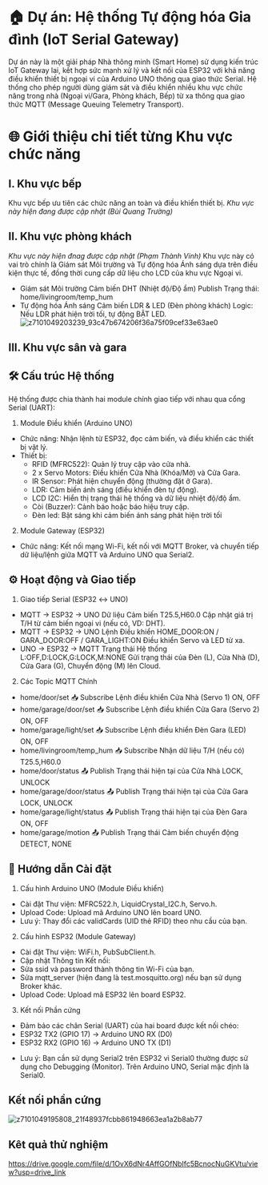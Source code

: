 # **🏠 Dự án: Hệ thống Tự động hóa Gia đình (IoT Serial Gateway)**
Dự án này là một giải pháp Nhà thông minh (Smart Home) sử dụng kiến trúc IoT Gateway lai, kết hợp sức mạnh xử lý và kết nối của ESP32 với khả năng điều khiển thiết bị ngoại vi của Arduino UNO thông qua giao thức Serial. Hệ thống cho phép người dùng giám sát và điều khiển nhiều khu vực chức năng trong nhà (Ngoại vi/Gara, Phòng khách, Bếp) từ xa thông qua giao thức MQTT (Message Queuing Telemetry Transport).

# **🌐 Giới thiệu chi tiết từng Khu vực chức năng**
## **I. Khu vực bếp**
Khu vực bếp ưu tiên các chức năng an toàn và điều khiển thiết bị.
_Khu vực này hiện đang được cập nhật (Bùi Quang Trường)_

## **II. Khu vực phòng khách**
_Khu vực này hiện đnag được cập nhật (Phạm Thành Vinh)_
Khu vực này có vai trò chính là Giám sát Môi trường và Tự động hóa Ánh sáng dựa trên điều kiện thực tế, đồng thời cung cấp dữ liệu cho LCD của khu vực Ngoại vi.
- Giám sát Môi trường	Cảm biến DHT (Nhiệt độ/Độ ẩm)	Publish Trạng thái: home/livingroom/temp_hum
- Tự động hóa Ánh sáng	Cảm biến LDR & LED (Đèn phòng khách)	Logic: Nếu LDR phát hiện trời tối, tự động BẬT LED.
![z7101049203239_93c47b674206f36a75f09cef33e63ae0](https://github.com/user-attachments/assets/8eb1872a-e0c4-41ef-8063-da9d92009e23)


## **III. Khu vực sân và gara**
## **🛠️ Cấu trúc Hệ thống**
Hệ thống được chia thành hai module chính giao tiếp với nhau qua cổng Serial (UART):
1. Module Điều khiển (Arduino UNO)
- Chức năng: Nhận lệnh từ ESP32, đọc cảm biến, và điều khiển các thiết bị vật lý.
- Thiết bị:
  - RFID (MFRC522): Quản lý truy cập vào cửa nhà.
  - 2 x Servo Motors: Điều khiển Cửa Nhà (Khóa/Mở) và Cửa Gara.
  - IR Sensor: Phát hiện chuyển động (thường đặt ở Gara).
  - LDR: Cảm biến ánh sáng (điều khiển đèn tự động).
  - LCD I2C: Hiển thị trạng thái hệ thống và dữ liệu nhiệt độ/độ ẩm.
  - Còi (Buzzer): Cảnh báo hoặc báo hiệu truy cập.
  - Đèn led: Bật sáng khi cảm biến ánh sáng phát hiện trời tối
2. Module Gateway (ESP32)
- Chức năng: Kết nối mạng Wi-Fi, kết nối với MQTT Broker, và chuyển tiếp dữ liệu/lệnh giữa MQTT và Arduino UNO qua Serial2.

## **⚙️ Hoạt động và Giao tiếp**
1. Giao tiếp Serial (ESP32 ↔ UNO)
- MQTT → ESP32 → UNO	Dữ liệu Cảm biến	T25.5,H60.0	Cập nhật giá trị T/H từ cảm biến ngoại vi (nếu có, VD: DHT).
- MQTT → ESP32 → UNO	Lệnh Điều khiển	HOME_DOOR:ON / GARA_DOOR:OFF / GARA_LIGHT:ON	Điều khiển Servo và LED từ xa.
- UNO → ESP32 → MQTT	Trạng thái Hệ thống	L:OFF,D:LOCK,G:LOCK,M:NONE	Gửi trạng thái của Đèn (L), Cửa Nhà (D), Cửa Gara (G), Chuyển động (M) lên Cloud.
2. Các Topic MQTT Chính
- home/door/set	📥 Subscribe	Lệnh điều khiển Cửa Nhà (Servo 1)	ON, OFF
- home/garage/door/set	📥 Subscribe	Lệnh điều khiển Cửa Gara (Servo 2)	ON, OFF
- home/garage/light/set	📥 Subscribe	Lệnh điều khiển Đèn Gara (LED)	ON, OFF
- home/livingroom/temp_hum	📥 Subscribe	Nhận dữ liệu T/H (nếu có)	T25.5,H60.0
- home/door/status	📤 Publish	Trạng thái hiện tại của Cửa Nhà	LOCK, UNLOCK
- home/garage/door/status	📤 Publish	Trạng thái hiện tại của Cửa Gara	LOCK, UNLOCK
- home/garage/light/status	📤 Publish	Trạng thái hiện tại của Đèn Gara	ON, OFF
- home/garage/motion	📤 Publish	Trạng thái Cảm biến chuyển động	DETECT, NONE

## **🔑 Hướng dẫn Cài đặt**
1. Cấu hình Arduino UNO (Module Điều khiển)
- Cài đặt Thư viện: MFRC522.h, LiquidCrystal_I2C.h, Servo.h.
- Upload Code: Upload mã Arduino UNO lên board UNO.
- Lưu ý: Thay đổi các validCards (UID thẻ RFID) theo nhu cầu của bạn.
2. Cấu hình ESP32 (Module Gateway)
- Cài đặt Thư viện: WiFi.h, PubSubClient.h.
- Cập nhật Thông tin Kết nối:
- Sửa ssid và password thành thông tin Wi-Fi của bạn.
- Sửa mqtt_server (hiện đang là test.mosquitto.org) nếu bạn sử dụng Broker khác.
- Upload Code: Upload mã ESP32 lên board ESP32.
3. Kết nối Phần cứng
- Đảm bảo các chân Serial (UART) của hai board được kết nối chéo:
- ESP32 TX2 (GPIO 17) → Arduino UNO RX (D0)
- ESP32 RX2 (GPIO 16) → Arduino UNO TX (D1)
* Lưu ý: Bạn cần sử dụng Serial2 trên ESP32 vì Serial0 thường được sử dụng cho Debugging (Monitor). Trên Arduino UNO, Serial mặc định là Serial0.

## **Kết nối phần cứng**
![z7101049195808_21f48937fcbb861948663ea1a2b8ab77](https://github.com/user-attachments/assets/7aaa707f-0928-422c-af84-3e0a774dac34)

## **Kêt quả thử nghiệm**
https://drive.google.com/file/d/1OvX6dNr4AffGOfNbIfc5BcnocNuGKVtu/view?usp=drive_link
